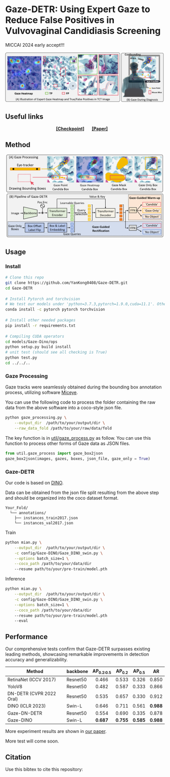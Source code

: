# Gaze-DETR: Using Expert Gaze to Reduce False Positives in Vulvovaginal Candidiasis Screening
MICCAI 2024 early accept!!! 

![Intro](./image/intro.png)

## Useful links

<div align="center">
    <a href="https://pan.baidu.com/s/1bG1RB-wod8PIE0MJ3EhWJg?pwd=gaze" class="button"><b>[Checkpoint]</b></a> &nbsp;&nbsp;&nbsp;&nbsp;
    <a href="" class="button"><b>[Paper]</b></a> &nbsp;&nbsp;&nbsp;&nbsp;
</div>

## Method
![Intro](./image/method.png)

## Usage

### Install

```sh
# Clone this repo
git clone https://github.com/YanKong0408/Gaze-DETR.git
cd Gaze-DETR

# Install Pytorch and torchvision
# We test our models under 'python=3.7.3,pytorch=1.9.0,cuda=11.1'. Other versions might be available as well.
conda install -c pytorch pytorch torchvision

# Install other needed packages
pip install -r requirements.txt

# Compiling CUDA operators
cd models/Gaze-Dino/ops
python setup.py build install
# unit test (should see all checking is True)
python test.py
cd ../../..
```

### Gaze Processing

Gaze tracks were seamlessly obtained during the bounding box annotation process, utilizing software [Miceye](https://github.com/JamesQFreeman/MICEYE).

You can use the following code to process the folder containing the raw data from the above software into a coco-style json file.
``` sh
python gaze_processing.py \
    --output_dir  /path/to/your/output/dir \
    --raw_data_fold /path/to/your/raw/data/fold
```

The key function is in [util/gaze_process.py](https://github.com/YanKong0408/Gaze-DETR/blob/main/util/gaze_process.py) as follow. You can use this function to process other forms of Gaze data as JSON files.
``` Python
from util.gaze_process import gaze_box2json
gaze_box2json(images, gazes, boxes, json_file, gaze_only = True)
```

### Gaze-DETR
Our code is based on [DINO](https://github.com/IDEA-Research/DINO).

Data can be obtained from the json file split resulting from the above step and should be organized into the coco dataset format.
```
Your_Fold/
  └── annotations/
  	├── instances_train2017.json
  	└── instances_val2017.json
```

Train
``` sh
python mian.py \
    --output_dir  /path/to/your/output/dir \
    -c config/Gaze-DINO/Gaze_DINO_swin.py \
    --options batch_size=1 \
    --coco_path /path/to/your/data/dir
    --resume path/to/your/pre-train/model.pth
```

Inference
``` sh
python mian.py \
    --output_dir  /path/to/your/output/dir \
    -c config/Gaze-DINO/Gaze_DINO_swin.py \
    --options batch_size=1 \
    --coco_path /path/to/your/data/dir
    --resume path/to/your/pre-train/model.pth
    --eval
```
## Performance
Our comprehensive tests confirm that Gaze-DETR surpasses existing leading methods, showcasing remarkable improvements in detection accuracy and generalizability.

| Method                   | backbone | AP<sub>0.2:0.5 | AP<sub>0.2 | AP<sub>0.5 |     AR    |
|--------------------------|----------|:--------------:|:----------:|:----------:|:---------:|
| RetinaNet (ICCV 2017)    | Resnet50 |      0.466     |    0.533   |    0.326   |   0.850   |
| YoloV8                   | Resnet50 |      0.482     |    0.587   |    0.333   |   0.866   |
| DN-DETR (CVPR 2022 Oral) | Resnet50 |      0.535     |    0.657   |    0.330   |   0.912   |
| DINO (ICLR 2023)         |  Swin-L  |      0.646     |    0.711   |    0.561   | **0.988** |
| Gaze-DN-DETR             | Resnet50 |      0.554     |    0.690   |    0.335   |   0.878   |
| Gaze-DINO                |  Swin-L  |    **0.687**   |  **0.755** |  **0.585** | **0.988** |

More experiment results are shown in [our paper]().

More test will come soon.

## Citation
Use this bibtex to cite this repository:
```
```
